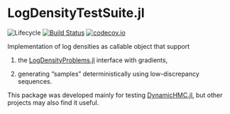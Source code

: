 # LogDensityTestSuite.jl

![Lifecycle](https://img.shields.io/badge/lifecycle-experimental-orange.svg)<!--
![Lifecycle](https://img.shields.io/badge/lifecycle-maturing-blue.svg)
![Lifecycle](https://img.shields.io/badge/lifecycle-stable-green.svg)
![Lifecycle](https://img.shields.io/badge/lifecycle-retired-orange.svg)
![Lifecycle](https://img.shields.io/badge/lifecycle-archived-red.svg)
![Lifecycle](https://img.shields.io/badge/lifecycle-dormant-blue.svg) -->
[![Build Status](https://travis-ci.com/tpapp/LogDensityTestSuite.jl.svg?branch=master)](https://travis-ci.com/tpapp/LogDensityTestSuite.jl)
[![codecov.io](http://codecov.io/github/tpapp/LogDensityTestSuite.jl/coverage.svg?branch=master)](http://codecov.io/github/tpapp/LogDensityTestSuite.jl?branch=master)

Implementation of log densities as callable object that support

1. the [LogDensityProblems.jl](https://github.com/tpapp/LogDensityProblems.jl) interface with gradients,

2. generating “samples” deterministically using low-discrepancy sequences.

This package was developed mainly for testing [DynamicHMC.jl](https://github.com/tpapp/DynamicHMC.jl/), but other projects may also find it useful.
